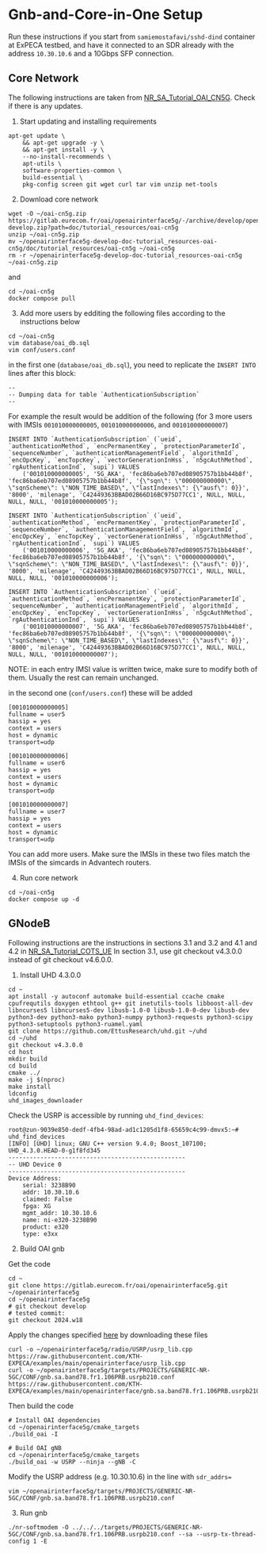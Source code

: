 # Gnb-and-Core-in-One Setup

Run these instructions if you start from `samiemostafavi/sshd-dind` container at ExPECA testbed, and have it connected to an SDR already with the address `10.30.10.6` and a 10Gbps SFP connection.

## Core Network

The following instructions are taken from [NR_SA_Tutorial_OAI_CN5G](https://gitlab.eurecom.fr/oai/openairinterface5g/-/blob/develop/doc/NR_SA_Tutorial_OAI_CN5G.md). Check if there is any updates.

1) Start updating and installing requirements
```
apt-get update \
    && apt-get upgrade -y \
    && apt-get install -y \
    --no-install-recommends \
    apt-utils \
    software-properties-common \
    build-essential \
    pkg-config screen git wget curl tar vim unzip net-tools
```

2) Download core network
```
wget -O ~/oai-cn5g.zip https://gitlab.eurecom.fr/oai/openairinterface5g/-/archive/develop/openairinterface5g-develop.zip?path=doc/tutorial_resources/oai-cn5g
unzip ~/oai-cn5g.zip
mv ~/openairinterface5g-develop-doc-tutorial_resources-oai-cn5g/doc/tutorial_resources/oai-cn5g ~/oai-cn5g
rm -r ~/openairinterface5g-develop-doc-tutorial_resources-oai-cn5g ~/oai-cn5g.zip
```
and
```
cd ~/oai-cn5g
docker compose pull
```

3) Add more users by edditing the following files according to the instructions below
```
cd ~/oai-cn5g
vim database/oai_db.sql
vim conf/users.conf
```

in the first one (`database/oai_db.sql`), you need to replicate the `INSERT INTO` lines after this block:
```
--
-- Dumping data for table `AuthenticationSubscription`
--
```
For example the result would be addition of the following (for 3 more users with IMSIs `001010000000005`, `001010000000006`, and `001010000000007`)
```
INSERT INTO `AuthenticationSubscription` (`ueid`, `authenticationMethod`, `encPermanentKey`, `protectionParameterId`, `sequenceNumber`, `authenticationManagementField`, `algorithmId`, `encOpcKey`, `encTopcKey`, `vectorGenerationInHss`, `n5gcAuthMethod`, `rgAuthenticationInd`, `supi`) VALUES
    ('001010000000005', '5G_AKA', 'fec86ba6eb707ed08905757b1bb44b8f', 'fec86ba6eb707ed08905757b1bb44b8f', '{\"sqn\": \"000000000000\", \"sqnScheme\": \"NON_TIME_BASED\", \"lastIndexes\": {\"ausf\": 0}}', '8000', 'milenage', 'C42449363BBAD02B66D16BC975D77CC1', NULL, NULL, NULL, NULL, '001010000000005');

INSERT INTO `AuthenticationSubscription` (`ueid`, `authenticationMethod`, `encPermanentKey`, `protectionParameterId`, `sequenceNumber`, `authenticationManagementField`, `algorithmId`, `encOpcKey`, `encTopcKey`, `vectorGenerationInHss`, `n5gcAuthMethod`, `rgAuthenticationInd`, `supi`) VALUES
    ('001010000000006', '5G_AKA', 'fec86ba6eb707ed08905757b1bb44b8f', 'fec86ba6eb707ed08905757b1bb44b8f', '{\"sqn\": \"000000000000\", \"sqnScheme\": \"NON_TIME_BASED\", \"lastIndexes\": {\"ausf\": 0}}', '8000', 'milenage', 'C42449363BBAD02B66D16BC975D77CC1', NULL, NULL, NULL, NULL, '001010000000006');

INSERT INTO `AuthenticationSubscription` (`ueid`, `authenticationMethod`, `encPermanentKey`, `protectionParameterId`, `sequenceNumber`, `authenticationManagementField`, `algorithmId`, `encOpcKey`, `encTopcKey`, `vectorGenerationInHss`, `n5gcAuthMethod`, `rgAuthenticationInd`, `supi`) VALUES
    ('001010000000007', '5G_AKA', 'fec86ba6eb707ed08905757b1bb44b8f', 'fec86ba6eb707ed08905757b1bb44b8f', '{\"sqn\": \"000000000000\", \"sqnScheme\": \"NON_TIME_BASED\", \"lastIndexes\": {\"ausf\": 0}}', '8000', 'milenage', 'C42449363BBAD02B66D16BC975D77CC1', NULL, NULL, NULL, NULL, '001010000000007');
```
NOTE: in each entry IMSI value is written twice, make sure to modify both of them. Usually the rest can remain unchanged.

in the second one (`conf/users.conf`) these will be added
```
[001010000000005]
fullname = user5
hassip = yes
context = users
host = dynamic
transport=udp

[001010000000006]
fullname = user6
hassip = yes
context = users
host = dynamic
transport=udp

[001010000000007]
fullname = user7
hassip = yes
context = users
host = dynamic
transport=udp
```

You can add more users. Make sure the IMSIs in these two files match the IMSIs of the simcards in Advantech routers.


4) Run core network
```
cd ~/oai-cn5g
docker compose up -d
```

## GNodeB

Following instructions are the instructions in sections 3.1 and 3.2 and 4.1 and 4.2 in [NR_SA_Tutorial_COTS_UE](https://gitlab.eurecom.fr/oai/openairinterface5g/-/blob/develop/doc/NR_SA_Tutorial_COTS_UE.md)
In section 3.1, use git checkout v4.3.0.0 instead of git checkout v4.6.0.0.

1) Install UHD 4.3.0.0
```
cd ~
apt install -y autoconf automake build-essential ccache cmake cpufrequtils doxygen ethtool g++ git inetutils-tools libboost-all-dev libncurses5 libncurses5-dev libusb-1.0-0 libusb-1.0-0-dev libusb-dev python3-dev python3-mako python3-numpy python3-requests python3-scipy python3-setuptools python3-ruamel.yaml
git clone https://github.com/EttusResearch/uhd.git ~/uhd
cd ~/uhd
git checkout v4.3.0.0
cd host
mkdir build
cd build
cmake ../
make -j $(nproc)
make install
ldconfig
uhd_images_downloader
```

Check the USRP is accessible by running `uhd_find_devices`:
```
root@zun-9039e850-dedf-4fb4-98ad-ad1c1205d1f8-65659c4c99-dmvx5:~# uhd_find_devices
[INFO] [UHD] linux; GNU C++ version 9.4.0; Boost_107100; UHD_4.3.0.HEAD-0-g1f8fd345
--------------------------------------------------
-- UHD Device 0
--------------------------------------------------
Device Address:
    serial: 3238B90
    addr: 10.30.10.6
    claimed: False
    fpga: XG
    mgmt_addr: 10.30.10.6
    name: ni-e320-3238B90
    product: e320
    type: e3xx
```

2) Build OAI gnb

Get the code
```
cd ~
git clone https://gitlab.eurecom.fr/oai/openairinterface5g.git ~/openairinterface5g
cd ~/openairinterface5g
# git checkout develop
# tested commit:
git checkout 2024.w18
```

Apply the changes specified [here](https://github.com/samiemostafavi/autoran/blob/main/docs/oai-e320.md) by downloading these files
```
curl -o ~/openairinterface5g/radio/USRP/usrp_lib.cpp https://raw.githubusercontent.com/KTH-EXPECA/examples/main/openairinterface/usrp_lib.cpp
curl -o ~/openairinterface5g/targets/PROJECTS/GENERIC-NR-5GC/CONF/gnb.sa.band78.fr1.106PRB.usrpb210.conf https://raw.githubusercontent.com/KTH-EXPECA/examples/main/openairinterface/gnb.sa.band78.fr1.106PRB.usrpb210.conf
```

Then build the code
```
# Install OAI dependencies
cd ~/openairinterface5g/cmake_targets
./build_oai -I

# Build OAI gNB
cd ~/openairinterface5g/cmake_targets
./build_oai -w USRP --ninja --gNB -C
```

Modify the USRP address (e.g. 10.30.10.6) in the line with `sdr_addrs=`
```
vim ~/openairinterface5g/targets/PROJECTS/GENERIC-NR-5GC/CONF/gnb.sa.band78.fr1.106PRB.usrpb210.conf
```

3) Run gnb
```
./nr-softmodem -O ../../../targets/PROJECTS/GENERIC-NR-5GC/CONF/gnb.sa.band78.fr1.106PRB.usrpb210.conf --sa --usrp-tx-thread-config 1 -E
```

